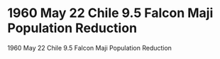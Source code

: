 # 1960 May 22                 Chile                             9.5          Falcon Maji Population Reduction

1960 May 22                 Chile                             9.5          Falcon Maji Population Reduction